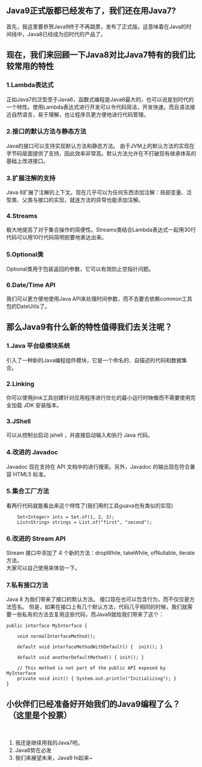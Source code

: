 ## Java9正式版都已经发布了，我们还在用Java7?
首先，我这里要恭贺Java9终于不再跳票，发布了正式版。这意味着在Java的时间线中，Java8已经成为旧时代的产品了。    
  
## 现在，我们来回顾一下Java8对比Java7特有的我们比较常用的特性  
  
### 1.Lambda表达式

正如Java7的泛型至于Java6，函数式编程是Java8最大的，也可以说是划时代的一个特性。使用Lambda表达式进行开发可以令代码简洁，开发快速。而且语法接近自然语言，易于理解，也让程序员更方便地进行代码管理。  
  
### 2.接口的默认方法与静态方法  

Java的接口可以支持实现默认方法和静态方法。	由于JVM上的默认方法的实现在字节码层面提供了支持，因此效率非常高。默认方法允许在不打破现有继承体系的基础上改进接口。  
  
### 3.扩展注解的支持  

Java 8扩展了注解的上下文。现在几乎可以为任何东西添加注解：局部变量、泛型类、父类与接口的实现，就连方法的异常也能添加注解。  
  
### 4.Streams  

极大地提高了对于集合操作的简便性。Streams类结合Lambda表达式一起用30行代码可以用10行代码简明扼要地表达出来。  
  
### 5.Optional类  

Optional类用于包装返回的参数，它可以有效防止空指针问题。
  
### 6.Date/Time API  

我们可以更方便地使用Java API来处理时间参数，而不去要去依赖common工具包的DateUtils了。  
    
## 那么Java9有什么新的特性值得我们去关注呢？  
  
### 1.Java 平台级模块系统  

引入了一种新的Java编程组件模块，它是一个命名的、自描述的代码和数据集合。  
    
### 2.Linking  

你可以使用jlink工具创建针对应用程序进行优化的最小运行时映像而不需要使用完全加载 JDK 安装版本。  
      
### 3.JShell  

可以从控制台启动 jshell ，并直接启动输入和执行 Java 代码。    
      
### 4.改进的 Javadoc  

Javadoc 现在支持在 API 文档中的进行搜索。另外，Javadoc 的输出现在符合兼容 HTML5 标准。    
      
### 5.集合工厂方法  

看两行代码就能看出来这个特性了(我们用的工具guava也有类似的实现)  
```
    Set<Integer> ints = Set.of(1, 2, 3);  
    List<String> strings = List.of("first", "second");  
```  
      
### 6.改进的 Stream API  

Stream 接口中添加了 4 个新的方法：dropWhile, takeWhile, ofNullable, iterate方法。  
大家可以自己使用来体验一下。    
      
### 7.私有接口方法  

Java 8 为我们带来了接口的默认方法。 接口现在也可以包含行为，而不仅仅是方法签名。 但是，如果在接口上有几个默认方法，代码几乎相同的时候，我们就需要一些私有的方法去复用这些代码，而Java9就给我们带来了这个：  
```  
public interface MyInterface {  
  
    void normalInterfaceMethod();  
   
    default void interfaceMethodWithDefault() {  init(); }  
   
    default void anotherDefaultMethod() { init(); }  
   
    // This method is not part of the public API exposed by MyInterface
    private void init() { System.out.println("Initializing"); }  
}  
```  
      
  
## 小伙伴们已经准备好开始我们的Java9编程了么？  （这里是个投票）  
    
1. 我还是继续用我的Java7吧。    
2. Java8势在必发    
3. 我们来展望未来，Java9 hi起来~   

